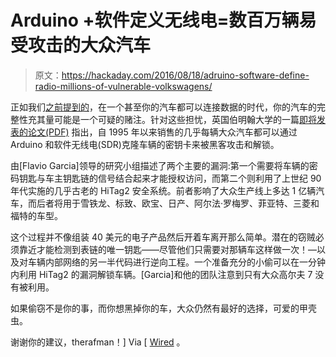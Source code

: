 # Arduino +软件定义无线电=数百万辆易受攻击的大众汽车

> 原文：<https://hackaday.com/2016/08/18/adruino-software-define-radio-millions-of-vulnerable-volkswagens/>

正如我们[之前提到的](http://hackaday.com/2015/09/01/the-year-of-the-car-hacks/)，在一个甚至你的汽车都可以连接数据的时代，你的汽车的完整性充其量可能是一个可疑的赌注。针对这些担忧，英国伯明翰大学的一篇[即将发表的论文(PDF)](https://assets.documentcloud.org/documents/3010178/Volkswagen-amp-HiTag2-Keyless-Entry-System.pdf) 指出，自 1995 年以来销售的几乎每辆大众汽车都可以通过 Arduino 和软件无线电(SDR)克隆车辆的密钥卡来被黑客攻击和解锁。

由[Flavio Garcia]领导的研究小组描述了两个主要的漏洞:第一个需要将车辆的密码钥匙与车主钥匙链的信号结合起来才能授权访问，而第二个则利用了上世纪 90 年代实施的几乎古老的 HiTag2 安全系统。前者影响了大众生产线上多达 1 亿辆汽车，而后者将用于雪铁龙、标致、欧宝、日产、阿尔法·罗梅罗、菲亚特、三菱和福特的车型。

这个过程并不像组装 40 美元的电子产品然后开着车离开那么简单。潜在的窃贼必须靠近才能检测到表链的唯一钥匙——尽管他们只需要对那辆车这样做一次！—以及对车辆内部网络的另一半代码进行逆向工程。一个准备充分的小偷可以在一分钟内利用 HiTag2 的漏洞解锁车辆。[Garcia]和他的团队注意到只有大众高尔夫 7 没有被利用。

如果偷窃不是你的事，而你想黑掉你的车，大众仍然有最好的选择，可爱的甲壳虫。

谢谢你的建议，therafman！] Via [ [Wired](https://www.wired.com/2016/08/oh-good-new-hack-can-unlock-100-million-volkswagens/) 。